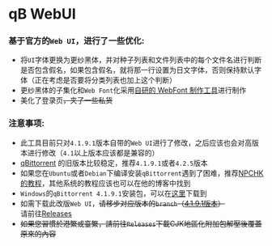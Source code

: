 # qB WebUI
### 基于官方的`Web UI`，进行了一些优化:
* 将`UI`字体更换为更纱黑体，并对种子列表和文件列表中的每个文件名进行判断是否包含假名，如果包含假名，就将那一行设置为日文字体，否则保持默认字体（正在考虑是否要将分类列表也加上这个判断）
* 更纱黑体的子集化和`Web Font`化采用[自研的 WebFont 制作工具](https://github.com/Lambholl/webfont-seperator)进行制作
* 美化了登录页<s>，夹了一些私货 </s>

### 注意事项:
* 此工具目前只对`4.1.9.1`版本自带的`Web UI`进行了修改，之后应该也会对高版本进行修改（`4.1`以上版本应该都是兼容的）
* [qBittorrent](https://github.com/qbittorrent/qBittorrent) 的旧版本比较稳定，推荐`4.1.9.1`或者`4.2.5`版本
* 如果您在`Ubuntu`或者`Debian`下编译安装`qBittorrent`遇到了困难，推荐[NPCHK的教程](https://npchk.info/ubuntu-debian-install-qbittorrent/)，其他系统的教程应该也可以在他的博客中找到
* `Windows`的`qBittorrent 4.1.9.1`安装包，可以在[这里](https://sourceforge.net/projects/qbittorrent/files/qbittorrent-win32/qbittorrent-4.1.9.1/)下载到
* 如需下载此改版`Web UI`，<s>请移步对应版本的`branch`（[4.1.9.1版本](https://github.com/Lambholl/qb-webui/tree/4.1.9.1)）</s><br>
请前往[Releases](https://github.com/Lambholl/qb-webui/releases/tag/4191-2)
* <s>如果您習慣於港繁或臺繁，請前往`Releases`下載CJK地區化附加包解壓後覆蓋原來的內容</s>

